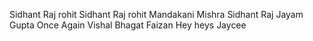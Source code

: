 Sidhant Raj rohit 
Sidhant Raj 
rohit 
Mandakani Mishra
Sidhant Raj
Jayam Gupta
Once Again
Vishal Bhagat
Faizan
Hey heys
Jaycee
